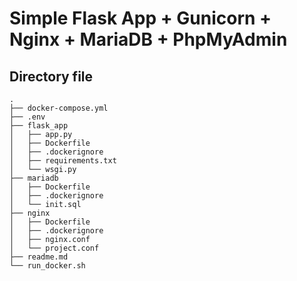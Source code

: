 # Simple Flask App + Gunicorn + Nginx +  MariaDB + PhpMyAdmin 

## Directory file
```
.
├── docker-compose.yml
├── .env
├── flask_app
│   ├── app.py
│   ├── Dockerfile
│   ├── .dockerignore
│   ├── requirements.txt
│   └── wsgi.py
├── mariadb
│   ├── Dockerfile
│   ├── .dockerignore
│   └── init.sql
├── nginx
│   ├── Dockerfile
│   ├── .dockerignore
│   ├── nginx.conf
│   └── project.conf
├── readme.md
└── run_docker.sh
```
